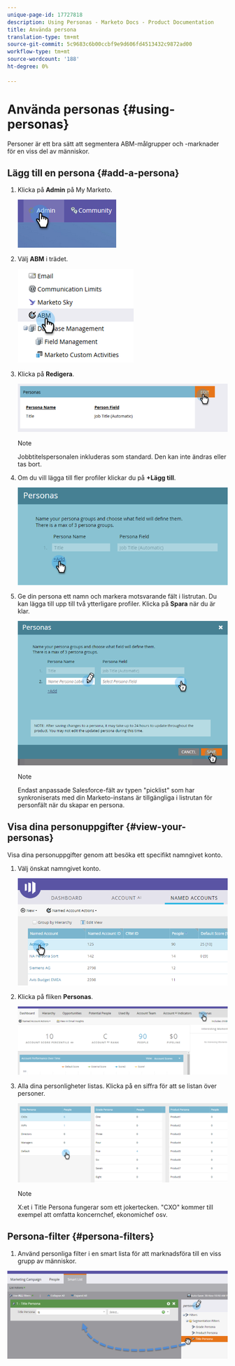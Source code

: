 ```yaml
---
unique-page-id: 17727818
description: Using Personas - Marketo Docs - Product Documentation
title: Använda persona
translation-type: tm+mt
source-git-commit: 5c9683c6b00ccbf9e9d606fd4513432c9872ad00
workflow-type: tm+mt
source-wordcount: '188'
ht-degree: 0%

---
```



# Använda personas {#using-personas}

Personer är ett bra sätt att segmentera ABM-målgrupper och -marknader för en viss del av människor.

## Lägg till en persona {#add-a-persona}

1. Klicka på **Admin** på My Marketo.

   ![](assets/one.png)

1. Välj **ABM** i trädet.

   ![](assets/two.png)

1. Klicka på **Redigera**.

   ![](assets/three.png)

   >[!NOTE]
   >
   >Jobbtitelspersonalen inkluderas som standard. Den kan inte ändras eller tas bort.

1. Om du vill lägga till fler profiler klickar du på **+Lägg till**.

   ![](assets/four.png)

1. Ge din persona ett namn och markera motsvarande fält i listrutan. Du kan lägga till upp till två ytterligare profiler. Klicka på **Spara** när du är klar.

   ![](assets/five.png)

   >[!NOTE]
   >
   >Endast anpassade Salesforce-fält av typen &quot;picklist&quot; som har synkroniserats med din Marketo-instans är tillgängliga i listrutan för personfält när du skapar en persona.

## Visa dina personuppgifter {#view-your-personas}

Visa dina personuppgifter genom att besöka ett specifikt namngivet konto.

1. Välj önskat namngivet konto.

   ![](assets/one-a.png)

1. Klicka på fliken **Personas**.

   ![](assets/two-a.png)

1. Alla dina personligheter listas. Klicka på en siffra för att se listan över personer.

   ![](assets/three-a.png)

   >[!NOTE]
   >
   >X:et i Title Persona fungerar som ett jokertecken. &quot;CXO&quot; kommer till exempel att omfatta koncernchef, ekonomichef osv.

## Persona-filter {#persona-filters}

1. Använd personliga filter i en smart lista för att marknadsföra till en viss grupp av människor.

![](assets/one-b.png)

